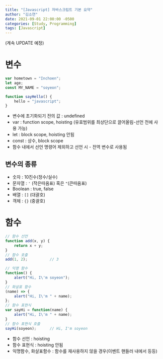 ```yaml
---
title: "[Javascript] 자바스크립트 기본 요약"
author: "김소연"
date: 2021-09-01 22:00:00 -0500
categories: [Study, Programming]
tags: [Javascript]
---
```


(계속 UPDATE 예정)

# 변수

```javascript
var hometown = "Inchoen";
let age;
const MY_NAME = "soyeon";

function sayHello() {
    hello = "javascript";
}
```
- 변수에 초기화되기 전의 값 : undefined
- var : function scope, hoisting (유효범위를 최상단으로 끌어올림-선언 전에 사용 가능)
- let : block scope, hoisting 안됨
- const : 상수, block scope
- 함수 내에서 선언 명령어 제외하고 선언 시 - 전역 변수로 사용됨



## 변수의 종류
- 숫자 : 10진수(정수/실수)
- 문자열 : `'` (작은따옴표) 혹은 `"`(큰따옴표)
- Boolean : true, false
- 배열 : `[]` (대괄호)
- 객체 : `{}` (중괄호)

# 함수
```javascript
// 함수 선언
function add(x, y) {
	return x + y;
}
// 함수 호출
add(1, 2);			// 3

// 익명 함수
function() {
	alert("Hi, I\'m soyeon");
}
// 화살표 함수
(name) => {
	alert("Hi, I\'m " + name);
};
// 함수 표현식
var sayHi = function(name) {
	alert("Hi, I\'m " + name);
}
// 함수 표현식 호출
sayHi(soyeon);		// Hi, I'm soyeon
```
- 함수 선언 : hoisting
- 함수 표현식 : hoisting 안됨
- 익명함수, 화살표함수 : 함수를 재사용하지 않을 경우(이벤트 핸들러 내에서 등등)

